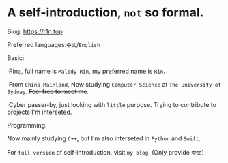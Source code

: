 # A self-introduction, `not` so formal.

Blog: https://r1n.top

Preferred languages:`中文`/`English`

Basic:

·Rina, full name is `Malody Rin`, my preferred name is `Rin`.

·From `China Mainland`, Now studying `Computer Science` at `The University of Sydney`. ~~Feel free to meet me~~.

·Cyber passer-by, just looking with `little` purpose. Trying to contribute to projects I'm interseted.

Programming:

Now mainly studying `C++`, but I'm also interseted in `Python` and `Swift`.

For `full version` of self-introduction, visit `my blog`. (Only provide `中文`）
